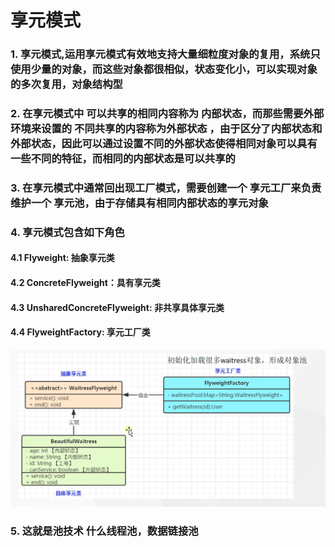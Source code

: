 # 享元模式

### 1. 享元模式,运用享元模式有效地支持大量细粒度对象的复用，系统只使用少量的对象，而这些对象都很相似，状态变化小，可以实现对象的多次复用，对象结构型

### 2. 在享元模式中 可以共享的相同内容称为 内部状态，而那些需要外部环境来设置的 不同共享的内容称为外部状态 ，由于区分了内部状态和外部状态，因此可以通过设置不同的外部状态使得相同对象可以具有一些不同的特征，而相同的内部状态是可以共享的

### 3. 在享元模式中通常回出现工厂模式，需要创建一个 享元工厂来负责维护一个 享元池，由于存储具有相同内部状态的享元对象

### 4. 享元模式包含如下角色

#### 4.1 Flyweight: 抽象享元类

#### 4.2 ConcreteFlyweight：具有享元类

#### 4.3 UnsharedConcreteFlyweight: 非共享具体享元类

#### 4.4 FlyweightFactory: 享元工厂类

![img.png](../../../../../../../../img/img12.png)

### 5. 这就是池技术 什么线程池，数据链接池